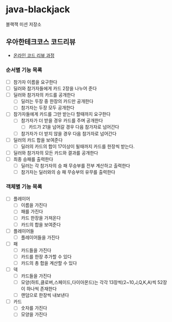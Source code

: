 # java-blackjack

블랙잭 미션 저장소

## 우아한테크코스 코드리뷰

- [온라인 코드 리뷰 과정](https://github.com/woowacourse/woowacourse-docs/blob/master/maincourse/README.md)

### 순서별 기능 목록
- [ ] 참가자 이름을 요구한다
- [ ] 딜러와 참가자들에게 카드 2장을 나누어 준다
- [ ] 딜러와 참가자의 카드를 공개한다
  - [ ] 딜러는 두장 중 한장의 카드만 공개한다
  - [ ] 참가자는 두장 모두 공개한다
- [ ] 참가자들에게 카드를 그만 받는다 할때까지 요구한다
  - [ ] 참가자가 더 받을 경우 카드를 주며 공개한다
    - [ ] 카드가 21을 넘어갈 경우 다음 참가자로 넘어간다
  - [ ] 참가자가 더 받지 않을 경우 다음 참가자로 넘어간다
- [ ] 딜러의 카드 합을 보여준다
  - [ ] 딜러의 카드의 합이 17이상이 될때까지 카드를 한장씩 받는다.
- [ ] 딜러와 참가자의 모든 카드와 결과를 공개한다
- [ ] 최종 승패를 출력한다
  - [ ] 딜러는 각 참가자의 승 패 무승부를 전부 계산하고 출력한다
  - [ ] 참가자는 딜러와의 승 패 무승부의 유무를 출력한다

### 객체별 기능 목록
- [ ] 플레이어
  - [ ] 이름을 가진다
  - [ ] 패를 가진다
  - [ ] 카드 한장을 가져온다
  - [ ] 카드의 합을 보여준다
- [ ] 플레이어들
  - [ ] 플레이어들을 가진다
- [ ] 패
  - [ ] 카드들을 가진다
  - [ ] 카드를 한장 추가할 수 있다
  - [ ] 카드의 총 합을 계산할 수 있다
- [ ] 덱
  - [ ] 카드들을 가진다
  - [ ] 모양(하트,클로버,스페이드,다이아몬드)는 각각 13장씩(2~10,J,Q,K,A)씩 52장이 하나씩 존재한다
  - [ ] 랜덤으로 한장씩 내보낸다
- [ ] 카드
  - [ ] 숫자를 가진다
  - [ ] 모양을 가진다